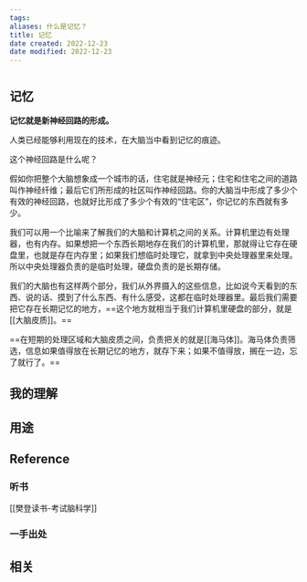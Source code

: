 ```yaml
---
tags: 
aliases: 什么是记忆？
title: 记忆
date created: 2022-12-23
date modified: 2022-12-23
---
```


# 
## 记忆 
**记忆就是新神经回路的形成。**

人类已经能够利用现在的技术，在大脑当中看到记忆的痕迹。

这个神经回路是什么呢？

假如你把整个大脑想象成一个城市的话，住宅就是神经元；住宅和住宅之间的道路叫作神经纤维；最后它们所形成的社区叫作神经回路。你的大脑当中形成了多少个有效的神经回路，也就好比形成了多少个有效的“住宅区”，你记忆的东西就有多少。

我们可以用一个比喻来了解我们的大脑和计算机之间的关系。计算机里边有处理器，也有内存。如果想把一个东西长期地存在我们的计算机里，那就得让它存在硬盘里，也就是存在内存里；如果我们想临时处理它，就拿到中央处理器里来处理。所以中央处理器负责的是临时处理，硬盘负责的是长期存储。

我们的大脑也有这样两个部分，我们从外界摄入的这些信息，比如说今天看到的东西、说的话、摸到了什么东西、有什么感受，这都在临时处理器里。最后我们需要把它存在长期记忆的地方，==这个地方就相当于我们计算机里硬盘的部分，就是[[大脑皮质]]。==

==在短期的处理区域和大脑皮质之间，负责把关的就是[[海马体]]。海马体负责筛选，信息如果值得放在长期记忆的地方，就存下来；如果不值得放，搁在一边，忘了就行了。==



## 我的理解




## 用途





## Reference


### 听书

[[樊登读书-考试脑科学]]

### 一手出处




## 相关

